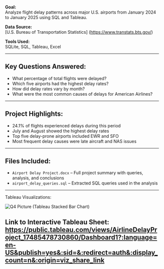 **Goal:**  
Analyze flight delay patterns across major U.S. airports from January 2024 to January 2025 using SQL and Tableau.

**Data Source:**  
[U.S. Bureau of Transportation Statistics] (https://www.transtats.bts.gov/)

**Tools Used:**  
SQLite, SQL, Tableau, Excel

---

## Key Questions Answered:
- What percentage of total flights were delayed?
- Which five airports had the highest delay rates?
- How did delay rates vary by month?
- What were the most common causes of delays for American Airlines?

---

## Project Highlights:
- 24.1% of flights experienced delays during this period
- July and August showed the highest delay rates
- Top five delay-prone airports included EWR and SFO
- Most frequent delay causes were late aircraft and NAS issues

---

## Files Included:
- `Airport Delay Project.docx` – Full project summary with queries, analysis, and conclusions  
- `airport_delay_queries.sql` – Extracted SQL queries used in the analysis

---

Tableau Visualizations:

![Q4 Picture (Tableau Stacked Bar Chart)](https://github.com/user-attachments/assets/70abc563-234e-4e89-a7b1-9ee707e19d97)

Link to Interactive Tableau Sheet: https://public.tableau.com/views/AirlineDelayProject_17485478730860/Dashboard1?:language=en-US&publish=yes&:sid=&:redirect=auth&:display_count=n&:origin=viz_share_link  
---
